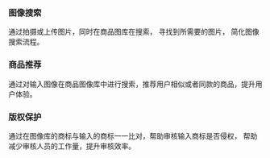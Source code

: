 ### 图像搜索
通过拍摄或上传图片，同时在商品图库在搜索， 寻找到所需要的图片， 简化图像搜索流程。

### 商品推荐
通过对输入图像在商品图像库中进行搜索，推荐用户相似或者同款的商品，提升用户体验。

### 版权保护
通过在图像库的商标与输入的商标一一比对，帮助审核输入商标是否侵权， 帮助减少审核人员的工作量，提升审核效率。